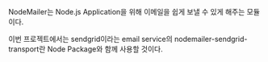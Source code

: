 NodeMailer는 Node.js Application을 위해 이메일을 쉽게 보낼 수 있게 해주는 모듈이다.

이번 프로젝트에서는 sendgrid이라는 email service의 nodemailer-sendgrid-transport란 Node Package와 함께 사용할 것이다.
